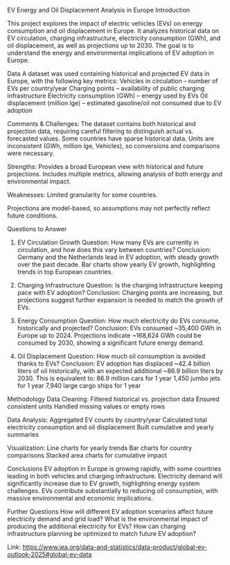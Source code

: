 EV Energy and Oil Displacement Analysis in Europe
Introduction

This project explores the impact of electric vehicles (EVs) on energy consumption and oil displacement in Europe. It analyzes historical data on EV circulation, charging infrastructure, electricity consumption (GWh), and oil displacement, as well as projections up to 2030. The goal is to understand the energy and environmental implications of EV adoption in Europe.

Data
A dataset was used containing historical and projected EV data in Europe, with the following key metrics:
Vehicles in circulation – number of EVs per country/year
Charging points – availability of public charging infrastructure
Electricity consumption (GWh) – energy used by EVs
Oil displacement (million lge) – estimated gasoline/oil not consumed due to EV adoption

Comments & Challenges:
The dataset contains both historical and projection data, requiring careful filtering to distinguish actual vs. forecasted values.
Some countries have sparse historical data.
Units are inconsistent (GWh, million lge, Vehicles), so conversions and comparisons were necessary.

Strengths:
Provides a broad European view with historical and future projections.
Includes multiple metrics, allowing analysis of both energy and environmental impact.

Weaknesses:
Limited granularity for some countries.

Projections are model-based, so assumptions may not perfectly reflect future conditions.

Questions to Answer

1. EV Circulation Growth
Question: How many EVs are currently in circulation, and how does this vary between countries?
Conclusion: Germany and the Netherlands lead in EV adoption, with steady growth over the past decade. Bar charts show yearly EV growth, highlighting trends in top European countries.

2. Charging Infrastructure
Question: Is the charging infrastructure keeping pace with EV adoption?
Conclusion: Charging points are increasing, but projections suggest further expansion is needed to match the growth of EVs.

3. Energy Consumption
Question: How much electricity do EVs consume, historically and projected?
Conclusion: EVs consumed ~35,400 GWh in Europe up to 2024. Projections indicate ~168,624 GWh could be consumed by 2030, showing a significant future energy demand.

4. Oil Displacement
Question: How much oil consumption is avoided thanks to EVs?
Conclusion: EV adoption has displaced ~42.4 billion liters of oil historically, with an expected additional ~86.9 billion liters by 2030. This is equivalent to:
86.9 million cars for 1 year
1,450 jumbo jets for 1 year
7,940 large cargo ships for 1 year

Methodology
Data Cleaning:
Filtered historical vs. projection data
Ensured consistent units
Handled missing values or empty rows

Data Analysis:
Aggregated EV counts by country/year
Calculated total electricity consumption and oil displacement
Built cumulative and yearly summaries

Visualization:
Line charts for yearly trends
Bar charts for country comparisons
Stacked area charts for cumulative impact


Conclusions
EV adoption in Europe is growing rapidly, with some countries leading in both vehicles and charging infrastructure.
Electricity demand will significantly increase due to EV growth, highlighting energy system challenges.
EVs contribute substantially to reducing oil consumption, with massive environmental and economic implications.

Further Questions
How will different EV adoption scenarios affect future electricity demand and grid load?
What is the environmental impact of producing the additional electricity for EVs?
How can charging infrastructure planning be optimized to match future EV adoption?

Link: 
https://www.iea.org/data-and-statistics/data-product/global-ev-outlook-2025#global-ev-data 